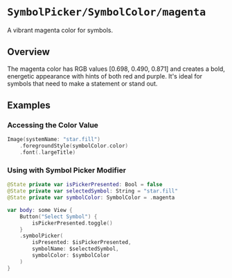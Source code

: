 # ``SymbolPicker/SymbolColor/magenta``

A vibrant magenta color for symbols.

## Overview

The magenta color has RGB values [0.698, 0.490, 0.871] and creates a bold, energetic appearance with hints of both red and purple. It's ideal for symbols that need to make a statement or stand out.

## Examples

### Accessing the Color Value

```swift
Image(systemName: "star.fill")
    .foregroundStyle(symbolColor.color)
    .font(.largeTitle)
```

### Using with Symbol Picker Modifier

```swift
@State private var isPickerPresented: Bool = false
@State private var selectedSymbol: String = "star.fill"
@State private var symbolColor: SymbolColor = .magenta

var body: some View {
    Button("Select Symbol") {
        isPickerPresented.toggle()
    }
    .symbolPicker(
        isPresented: $isPickerPresented,
        symbolName: $selectedSymbol,
        symbolColor: $symbolColor
    )
}
```